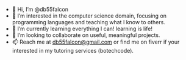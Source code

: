- 👋 Hi, I’m @db55falcon
- 👀 I’m interested in the computer science domain, focusing on programming languages and teaching what I know to others.
- 🌱 I’m currently learning everything I can! learning is life!
- 💞️ I’m looking to collaborate on useful, meaningful projects.
- 📫 Reach me at db55falcon@gmail.com or find me on fiverr if your interested in my tutoring services (botechcode).

<!---
db55falcon/db55falcon is a ✨ special ✨ repository because its `README.md` (this file) appears on your GitHub profile.
You can click the Preview link to take a look at your changes.
--->
